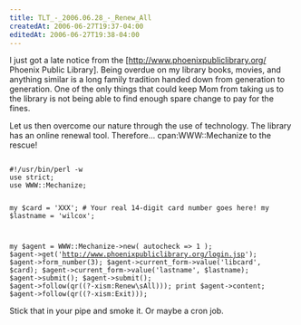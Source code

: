 ```yaml
---
title: TLT_-_2006.06.28_-_Renew_All
createdAt: 2006-06-27T19:37-04:00
editedAt: 2006-06-27T19:38-04:00
---
```


I just got a late notice from the [http://www.phoenixpubliclibrary.org/ Phoenix Public Library]. Being overdue on my library books, movies, and anything similar is a long family tradition handed down from generation to generation. One of the only things that could keep Mom from taking us to the library is not being able to find enough spare change to pay for the fines.

Let us then overcome our nature through the use of technology. The library has an online renewal tool. Therefore... cpan:WWW::Mechanize to the rescue!

<code>
#!/usr/bin/perl -w
use strict;
use WWW::Mechanize;

my $card = 'XXX'; # Your real 14-digit card number goes here!
my $lastname = 'wilcox';

my $agent = WWW::Mechanize->new( autocheck => 1 );
$agent->get('http://www.phoenixpubliclibrary.org/login.jsp');
$agent->form_number(3);
$agent->current_form->value('libcard', $card);
$agent->current_form->value('lastname', $lastname);
$agent->submit();
$agent->submit();
$agent->follow(qr((?-xism:Renew\sAll)));
print $agent->content;
$agent->follow(qr((?-xism:Exit)));
</code>

Stick that in your pipe and smoke it. Or maybe a cron job.

